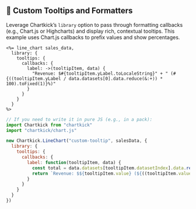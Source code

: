 ## 🎨 Custom Tooltips and Formatters
Leverage Chartkick’s `library` option to pass through formatting callbacks (e.g., Chart.js or Highcharts) and display rich, contextual tooltips. This example uses Chart.js callbacks to prefix values and show percentages.

```erb
<%= line_chart sales_data,
  library: {
    tooltips: {
      callbacks: {
        label: ->(tooltipItem, data) {
          "Revenue: $#{tooltipItem.yLabel.toLocaleString}" + " (#{((tooltipItem.yLabel / data.datasets[0].data.reduce(&:+)) * 100).toFixed(1)}%)"
        }
      }
    }
  }
%>
```

```javascript
// If you need to write it in pure JS (e.g., in a pack):
import Chartkick from "chartkick"
import "chartkick/chart.js"

new Chartkick.LineChart("custom-tooltip", salesData, {
  library: {
    tooltips: {
      callbacks: {
        label: function(tooltipItem, data) {
          const total = data.datasets[tooltipItem.datasetIndex].data.reduce((a,b) => a+b)
          return `Revenue: $${tooltipItem.value} (${((tooltipItem.value/total)*100).toFixed(1)}%)`
        }
      }
    }
  }
})
```